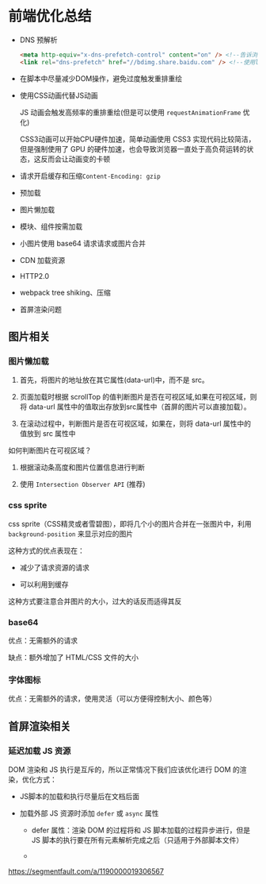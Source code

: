 # 前端优化总结

- DNS 预解析

  ```html
  <meta http-equiv="x-dns-prefetch-control" content="on" /> <!--告诉浏览器，当前页面要做DNS预解析-->
  <link rel="dns-prefetch" href="//bdimg.share.baidu.com" /> <!--使用link标签来强制查询特定主机名-->
  ```

- 在脚本中尽量减少DOM操作，避免过度触发重排重绘

- 使用CSS动画代替JS动画

  JS 动画会触发高频率的重排重绘(但是可以使用 `requestAnimationFrame` 优化)

  CSS3动画可以开始CPU硬件加速，简单动画使用 CSS3 实现代码比较简洁，但是强制使用了 GPU 的硬件加速，也会导致浏览器一直处于高负荷运转的状态，这反而会让动画变的卡顿

- 请求开启缓存和压缩`Content-Encoding: gzip`

- 预加载

- 图片懒加载

- 模块、组件按需加载

- 小图片使用 base64 请求请求或图片合并

- CDN 加载资源

- HTTP2.0

- webpack tree shiking、压缩

- 首屏渲染问题

## 图片相关

### 图片懒加载

1. 首先，将图片的地址放在其它属性(data-url)中，而不是 src。

2. 页面加载时根据 scrollTop 的值判断图片是否在可视区域,如果在可视区域，则将 data-url 属性中的值取出存放到src属性中（首屏的图片可以直接加载）。

3. 在滚动过程中，判断图片是否在可视区域，如果在，则将 data-url 属性中的值放到 src 属性中

如何判断图片在可视区域？

1. 根据滚动条高度和图片位置信息进行判断

2. 使用 `Intersection Observer API` (推荐)

### css sprite

css sprite（CSS精灵或者雪碧图），即将几个小的图片合并在一张图片中，利用 `background-position` 来显示对应的图片

这种方式的优点表现在：

- 减少了请求资源的请求

- 可以利用到缓存

这种方式要注意合并图片的大小，过大的话反而适得其反

### base64

优点：无需额外的请求

缺点：额外增加了 HTML/CSS 文件的大小

### 字体图标

优点：无需额外的请求，使用灵活（可以方便得控制大小、颜色等）

## 首屏渲染相关

### 延迟加载 JS 资源

DOM 渲染和 JS 执行是互斥的，所以正常情况下我们应该优化进行 DOM 的渲染，优化方式：

- JS脚本的加载和执行尽量后在文档后面

- 加载外部 JS 资源时添加 `defer` 或 `async` 属性

  - defer 属性：渲染 DOM 的过程将和 JS 脚本加载的过程异步进行，但是 JS 脚本的执行要在所有元素解析完成之后（只适用于外部脚本文件）
  
  - 


https://segmentfault.com/a/1190000019306567
